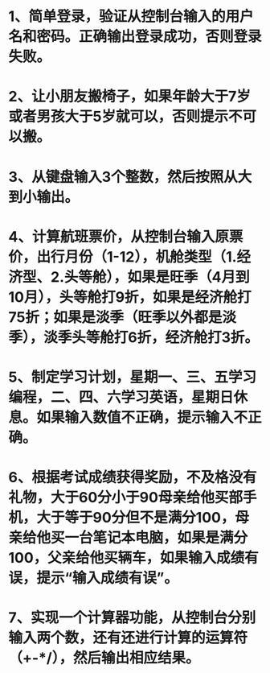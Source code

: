 # 1、简单登录，验证从控制台输入的用户名和密码。正确输出登录成功，否则登录失败。
# 2、让小朋友搬椅子，如果年龄大于7岁或者男孩大于5岁就可以，否则提示不可以搬。
# 3、从键盘输入3个整数，然后按照从大到小输出。
# 4、计算航班票价，从控制台输入原票价，出行月份（1-12），机舱类型（1.经济型、2.头等舱），如果是旺季（4月到10月），头等舱打9折，如果是经济舱打75折；如果是淡季（旺季以外都是淡季），淡季头等舱打6折，经济舱打3折。
# 5、制定学习计划，星期一、三、五学习编程，二、四、六学习英语，星期日休息。如果输入数值不正确，提示输入不正确。
# 6、根据考试成绩获得奖励，不及格没有礼物，大于60分小于90母亲给他买部手机，大于等于90分但不是满分100，母亲给他买一台笔记本电脑，如果是满分100，父亲给他买辆车，如果输入成绩有误，提示“输入成绩有误”。
# 7、实现一个计算器功能，从控制台分别输入两个数，还有还进行计算的运算符（+-*/），然后输出相应结果。